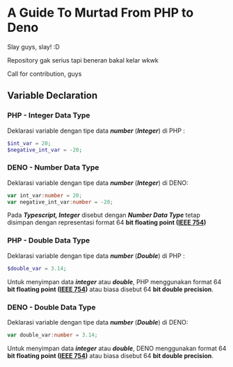 

# A Guide To Murtad From PHP to Deno

Slay guys, slay! :D 

Repository gak serius tapi beneran bakal kelar wkwk

Call for contribution, guys

## Variable Declaration

### PHP - Integer Data Type

Deklarasi variable dengan tipe data ***number*** (***Integer***) di PHP :

```php
$int_var = 20;
$negative_int_var = -20;
```

### DENO - Number Data Type

Deklarasi variable dengan tipe data ***number*** (***Integer***) di DENO:

```typescript
var int_var:number = 20;
var negative_int_var:number = -20;
```

Pada ***Typescript, Integer*** disebut dengan ***Number Data Type*** tetap disimpan dengan representasi format 64 **bit floating point (**[**IEEE 754**](http://en.wikipedia.org/wiki/IEEE_754-1985)**)**

### PHP - Double Data Type

Deklarasi variable dengan tipe data ***number*** (***Double***) di PHP :

```PHP
$double_var = 3.14;
```

Untuk menyimpan data ***integer*** atau ***double***, PHP menggunakan format 64 **bit floating point (**[**IEEE 754**](http://en.wikipedia.org/wiki/IEEE_754-1985)**)** atau biasa disebut 64 **bit double precision**.

### DENO - Double Data Type

Deklarasi variable dengan tipe data ***number*** (***Double***) di DENO:

```typescript
var double_var:number = 3.14;
```

Untuk menyimpan data ***integer*** atau ***double***, DENO menggunakan format 64 **bit floating point (**[**IEEE 754**](http://en.wikipedia.org/wiki/IEEE_754-1985)**)** atau biasa disebut 64 **bit double precision**.
